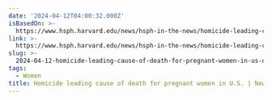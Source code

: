 ```yaml
---
date: '2024-04-12T04:00:32.000Z'
isBasedOn: >-
  https://www.hsph.harvard.edu/news/hsph-in-the-news/homicide-leading-cause-of-death-for-pregnant-women-in-u-s/
link: >-
  https://www.hsph.harvard.edu/news/hsph-in-the-news/homicide-leading-cause-of-death-for-pregnant-women-in-u-s/
slug: >-
  2024-04-12-homicide-leading-cause-of-death-for-pregnant-women-in-us-or-news-or-harvard
tags:
  - Women
title: Homicide leading cause of death for pregnant women in U.S. | News | Harvard
---
```


